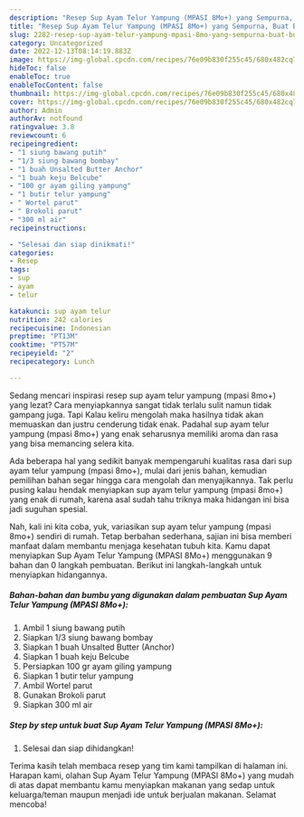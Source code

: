 ```yaml
---
description: "Resep Sup Ayam Telur Yampung (MPASI 8Mo+) yang Sempurna, Buat Buka Puasa Enak"
title: "Resep Sup Ayam Telur Yampung (MPASI 8Mo+) yang Sempurna, Buat Buka Puasa Enak"
slug: 2282-resep-sup-ayam-telur-yampung-mpasi-8mo-yang-sempurna-buat-buka-puasa-enak
category: Uncategorized
date: 2022-12-13T08:14:19.883Z
image: https://img-global.cpcdn.com/recipes/76e09b830f255c45/680x482cq70/sup-ayam-telur-yampung-mpasi-8mo-foto-resep-utama.jpg
hideToc: false
enableToc: true
enableTocContent: false
thumbnail: https://img-global.cpcdn.com/recipes/76e09b830f255c45/680x482cq70/sup-ayam-telur-yampung-mpasi-8mo-foto-resep-utama.jpg
cover: https://img-global.cpcdn.com/recipes/76e09b830f255c45/680x482cq70/sup-ayam-telur-yampung-mpasi-8mo-foto-resep-utama.jpg
author: Admin
authorAv: notfound
ratingvalue: 3.8
reviewcount: 6
recipeingredient:
- "1 siung bawang putih"
- "1/3 siung bawang bombay"
- "1 buah Unsalted Butter Anchor"
- "1 buah keju Belcube"
- "100 gr ayam giling yampung"
- "1 butir telur yampung"
- " Wortel parut"
- " Brokoli parut"
- "300 ml air"
recipeinstructions:

- "Selesai dan siap dinikmati!"
categories:
- Resep
tags:
- sup
- ayam
- telur

katakunci: sup ayam telur 
nutrition: 242 calories
recipecuisine: Indonesian
preptime: "PT13M"
cooktime: "PT57M"
recipeyield: "2"
recipecategory: Lunch

---
```



Sedang mencari inspirasi resep sup ayam telur yampung (mpasi 8mo+) yang lezat? Cara menyiapkannya sangat tidak terlalu sulit namun tidak gampang juga. Tapi Kalau keliru mengolah maka hasilnya tidak akan memuaskan dan justru cenderung tidak enak. Padahal sup ayam telur yampung (mpasi 8mo+) yang enak seharusnya memiliki aroma dan rasa yang bisa memancing selera kita.




Ada beberapa hal yang sedikit banyak mempengaruhi kualitas rasa dari sup ayam telur yampung (mpasi 8mo+), mulai dari jenis bahan, kemudian pemilihan bahan segar hingga cara mengolah dan menyajikannya. Tak perlu pusing kalau hendak menyiapkan sup ayam telur yampung (mpasi 8mo+) yang enak di rumah, karena asal sudah tahu triknya maka hidangan ini bisa jadi suguhan spesial.


Nah, kali ini kita coba, yuk, variasikan sup ayam telur yampung (mpasi 8mo+) sendiri di rumah. Tetap berbahan sederhana, sajian ini bisa memberi manfaat dalam membantu menjaga kesehatan tubuh kita. Kamu dapat menyiapkan Sup Ayam Telur Yampung (MPASI 8Mo+) menggunakan 9 bahan dan 0 langkah pembuatan. Berikut ini langkah-langkah untuk menyiapkan hidangannya.

<!--inarticleads1-->

##### Bahan-bahan dan bumbu yang digunakan dalam pembuatan Sup Ayam Telur Yampung (MPASI 8Mo+):

1. Ambil 1 siung bawang putih
1. Siapkan 1/3 siung bawang bombay
1. Siapkan 1 buah Unsalted Butter (Anchor)
1. Siapkan 1 buah keju Belcube
1. Persiapkan 100 gr ayam giling yampung
1. Siapkan 1 butir telur yampung
1. Ambil  Wortel parut
1. Gunakan  Brokoli parut
1. Siapkan 300 ml air




<!--inarticleads2-->

##### Step by step untuk buat Sup Ayam Telur Yampung (MPASI 8Mo+):


1. Selesai dan siap dihidangkan!



Terima kasih telah membaca resep yang tim kami tampilkan di halaman ini. Harapan kami, olahan Sup Ayam Telur Yampung (MPASI 8Mo+) yang mudah di atas dapat membantu kamu menyiapkan makanan yang sedap untuk keluarga/teman maupun menjadi ide untuk berjualan makanan. Selamat mencoba!
